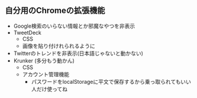 ## 自分用のChromeの拡張機能
- Google検索のいらない情報とか邪魔なやつを非表示
- TweetDeck
    - CSS
    - 画像を貼り付けれられるように
- Twitterのトレンドを非表示(日本語じゃないと動かない)
- Krunker (多分もう動かん)
    - CSS
    - アカウント管理機能
        - パスワードをlocalStorageに平文で保存するから乗っ取られてもいい人だけ使ってね
